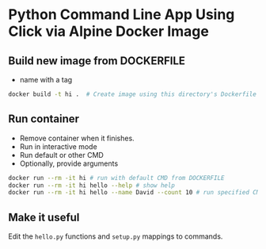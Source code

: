 # Python Command Line App Using Click via Alpine Docker Image

## Build new image from DOCKERFILE

- name with a tag

```bash
docker build -t hi .  # Create image using this directory's Dockerfile
```

## Run container

- Remove container when it finishes.
- Run in interactive mode
- Run default or other CMD
- Optionally, provide arguments

```bash
docker run --rm -it hi # run with default CMD from DOCKERFILE
docker run --rm -it hi hello --help # show help
docker run --rm -it hi hello --name David --count 10 # run specified CMD with arguments
```

## Make it useful

Edit the `hello.py` functions and `setup.py` mappings to commands.